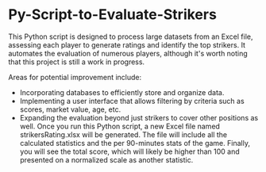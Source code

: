 # Py-Script-to-Evaluate-Strikers
This Python script is designed to process large datasets from an Excel file, assessing each player to generate ratings and identify the top strikers. It automates the evaluation of numerous players, although it's worth noting that this project is still a work in progress.

Areas for potential improvement include:

- Incorporating databases to efficiently store and organize data.
- Implementing a user interface that allows filtering by criteria such as scores, market value, age, etc.
- Expanding the evaluation beyond just strikers to cover other positions as well.
Once you run this Python script, a new Excel file named strikersRating.xlsx will be generated. The file will include all the calculated statistics and the per 90-minutes stats of the game. Finally, you will see the total score, which will likely be higher than 100 and presented on a normalized scale as another statistic.
